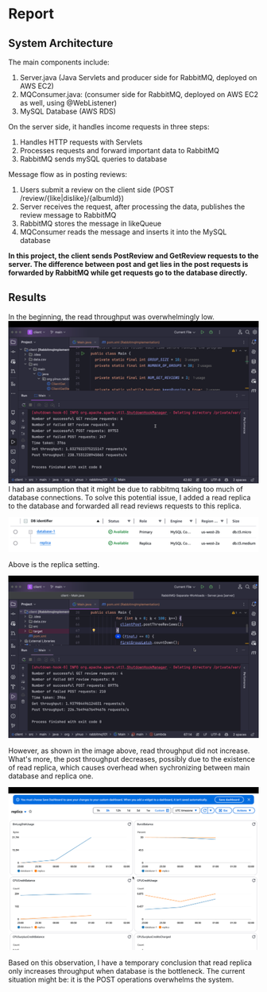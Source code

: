 # Report

## System Architecture

The main components include:

1. Server.java (Java Servlets and producer side for RabbitMQ, deployed on AWS EC2)
2. MQConsumer.java: (consumer side for RabbitMQ, deployed on AWS EC2 as well, using @WebListener)
3. MySQL Database (AWS RDS)

On the server side, it handles income requests in three steps:

1. Handles HTTP requests with Servlets
2. Processes requests and forward important data to RabbitMQ
3. RabbitMQ sends mySQL queries to database

Message flow as in posting reviews:
1. Users submit a review on the client side (POST /review/{like|dislike}/{albumId})
2. Server receives the request, after processing the data, publishes the review message to RabbitMQ
3. RabbitMQ stores the message in likeQueue
4. MQConsumer reads the message and inserts it into the MySQL database

**In this project, the client sends PostReview and GetReview requests to the server. The difference between post and get lies in the post requests is forwarded by RabbitMQ while get requests go to the database directly.**

## Results

In the beginning, the read throughput was overwhelmingly low.
![image](1.png)
I had an assumption that it might be due to rabbitmq taking too much of database connections. To solve this potential issue, I added a read replica to the database and forwarded all read reviews requests to this replica.

![image](replica.png)

Above is the replica setting.

![image](2.png)

However, as shown in the image above, read throughput did not increase. What's more, the post throughput decreases, possibly due to the existence of read replica, which causes overhead when sychronizing between main database and replica one.

![image](cloudwatch.png)

Based on this observation, I have a temporary conclusion that read replica only increases throughput when database is the bottleneck. The current situation might be: it is the POST operations overwhelms the system.


